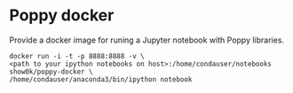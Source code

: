 # Poppy docker
Provide a docker image for runing a Jupyter notebook with Poppy libraries.

```
docker run -i -t -p 8888:8888 -v \
<path to your ipython notebooks on host>:/home/condauser/notebooks show0k/poppy-docker \
/home/condauser/anaconda3/bin/ipython notebook
```


